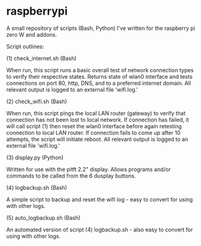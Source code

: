 # raspberrypi

A small repository of scripts (Bash, Python) I've written for the raspberry pi zero W and addons.

Script outlines:

(1) check_internet.sh (Bash)

When run, this script runs a basic overall test of network connection types to verify their respective states. 
Returns state of wlan0 interface and tests connections on port 80, http, DNS, and to a preferred internet domain.
All relevant output is logged to an external file 'wifi.log.'

(2) check_wifi.sh (Bash)

When run, this script pings the local LAN router (gateway) to verify that connection has not been lost to local network. 
If connection has failed, it will call script (1) then reset the wlan0 interface before again retesting connection to local LAN router. 
If connection fails to come up after 10 attempts, the script will initiate reboot. 
All relevant output is logged to an external file 'wifi.log.'

(3) display.py (Python)

Written for use with the pitft 2.2" display. Allows programs and/or commands to be called from the 6 dusplay buttons.

(4) logbackup.sh (Bash)

A simple script to backup and reset the wifi log - easy to convert for using with other logs.

(5) auto_logbackup.sh (Bash)

An automated version of script (4) logbackup.sh - also easy to convert for using with other logs.
